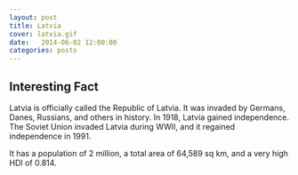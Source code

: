 ```yaml
---
layout: post
title: Latvia
cover: latvia.gif
date:   2014-06-02 12:00:00
categories: posts
---
```


## Interesting Fact

Latvia is officially called the Republic of Latvia. It was invaded by Germans, Danes, Russians, and others in history. In 1918, Latvia gained independence. The Soviet Union invaded Latvia during WWII, and it regained independence in 1991. 

It has a population of 2 million, a total area of 64,589 sq km, and a very high HDI of 0.814. 
